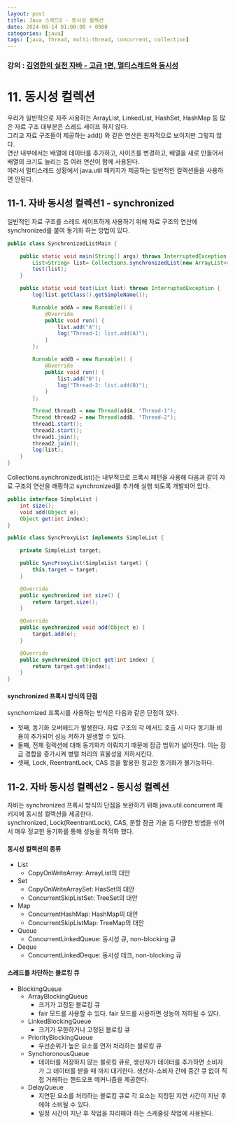 ```yaml
---
layout: post
title: Java 스레드6 - 동시성 컬렉션
date: 2024-08-14 01:00:00 + 0900
categories: [java]
tags: [java, thread, multi-thread, concurrent, collection]
---
```

### 강의 : [김영한의 실전 자바 - 고급 1편, 멀티스레드와 동시성](https://www.inflearn.com/course/%EA%B9%80%EC%98%81%ED%95%9C%EC%9D%98-%EC%8B%A4%EC%A0%84-%EC%9E%90%EB%B0%94-%EA%B3%A0%EA%B8%89-1/dashboard)

# 11. 동시성 컬렉션

우리가 일반적으로 자주 사용하는 ArrayList, LinkedList, HashSet, HashMap 등 많은 자료 구조 대부분은 스레드 세이프 하지 않다.    
그리고 자료 구조들이 제공하는 add() 와 같은 연산은 원자적으로 보이지만 그렇지 않다.    
연산 내부에서는 배열에 데이터를 추가하고, 사이즈를 변경하고, 배열을 새로 만들어서 배열의 크기도 늘리는 등 여러 연산이 함께 사용된다.   
따라서 멀티스레드 상황에서 java.util 패키지가 제공하는 일반적인 컬렉션들을 사용하면 안된다.   
   
## 11-1. 자바 동시성 컬렉션1 - synchronized

일반적인 자료 구조를 스레드 세이프하게 사용하기 위해 자료 구조의 연산에 synchronized를 붙여 동기화 하는 방법이 있다.   


```java
public class SynchronizedListMain {

    public static void main(String[] args) throws InterruptedException {
        List<String> list= Collections.synchronizedList(new ArrayList<>());
        test(list);
    }

    public static void test(List list) throws InterruptedException {
        log(list.getClass().getSimpleName());

        Runnable addA = new Runnable() {
            @Override
            public void run() {
                list.add("A");
                log("Thread-1: list.add(A)");
            }
        };

        Runnable addB = new Runnable() {
            @Override
            public void run() {
                list.add("B");
                log("Thread-2: list.add(B)");
            }
        };

        Thread thread1 = new Thread(addA, "Thread-1");
        Thread thread2 = new Thread(addB, "Thread-2");
        thread1.start();
        thread2.start();
        thread1.join();
        thread2.join();
        log(list);
    }
}
```
   
Collections.synchronizedList()는 내부적으로 프록시 패턴을 사용해 다음과 같이 자료 구조의 연산을 래핑하고 synchronized를 추가해 실행 되도록 개발되어 있다.   

```java
public interface SimpleList {
    int size();
    void add(Object e);
    Object get(int index);
}

public class SyncProxyList implements SimpleList {

    private SimpleList target;

    public SyncProxyList(SimpleList target) {
        this.target = target;
    }

    @Override
    public synchronized int size() {
        return target.size();
    }

    @Override
    public synchronized void add(Object e) {
        target.add(e);
    }

    @Override
    public synchronized Object get(int index) {
        return target.get(index);
    }
}
```
   
#### synchronized 프록시 방식의 단점

synchornized 프록시를 사용하는 방식은 다음과 같은 단점이 있다.
- 첫째, 동기화 오버헤드가 발생한다. 자료 구조의 각 메서드 호출 시 마다 동기화 비용이 추가되어 성능 저하가 발생할 수 있다.
- 둘째, 전체 컬렉션에 대해 동기화가 이뤄지기 때문에 잠금 범위가 넓어진다. 이는 잠금 경합을 증가시켜 병렬 처리의 효율성을 저하시킨다.
- 셋째, Lock, ReentrantLock, CAS 등을 활용한 정교한 동기화가 불가능하다.
   
## 11-2. 자바 동시성 컬렉션2 - 동시성 컬렉션

자바는 synchronized 프록시 방식의 단점을 보완하기 위해 java.util.concurrent 패키지에 동시성 컬렉션을 제공한다.   
synchronized, Lock(ReentrantLock), CAS, 분할 잠금 기술 등 다양한 방법을 섞어서 매우 정교한 동기화를 통해 성능을 최적화 했다.   
   
#### 동시성 컬렉션의 종류

- List
  - CopyOnWriteArray: ArrayList의 대안
- Set
  - CopyOnWriteArraySet: HasSet의 대안
  - ConcurrentSkipListSet: TreeSet의 대안
- Map
  - ConcurrentHashMap: HashMap의 대안
  - ConcurrentSkipListMap: TreeMap의 대안
- Queue
  - ConcurrentLinkedQueue: 동시성 큐, non-blocking 큐
- Deque
  - ConcurrentLinkedDeque: 동시성 데크, non-blocking 큐
   
#### 스레드를 차단하는 블로킹 큐

- BlockingQueue
  - ArrayBlockingQueue
    - 크기가 고정된 블로킹 큐
    - fair 모드를 사용할 수 있다. fair 모드를 사용하면 성능이 저하될 수 있다.
  - LinkedBlockingQueue
    - 크기가 무한하거나 고정된 블로킹 큐
  - PriorityBlockingQueue
    - 우선순위가 높은 요소를 먼저 처리하는 블로킹 큐
  - SynchoronousQueue
    - 데이터를 저장하지 않는 블로킹 큐로, 생산자가 데이터를 추가하면 소비자가 그 데이터를 받을 때 까지 대기한다. 생산자-소비자 간에 중간 큐 없이 직접 거래하는 핸드오프 메커니즘을 제공한다.
  - DelayQueue
    - 지연된 요소를 처리하는 블로킹 큐로 각 요소는 지정된 지연 시간이 지난 후에야 소비될 수 있다.
    - 일정 시간이 지난 후 작업을 처리해야 하는 스케줄링 작업에 사용된다.
